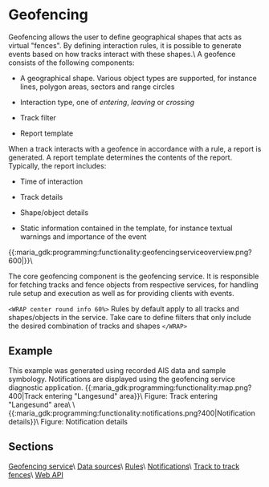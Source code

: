 # Geofencing

Geofencing allows the user to define geographical shapes that acts as virtual "fences". By defining interaction rules, it is possible to generate events based on how tracks interact with these shapes.\\
A geofence consists of the following components:

*  A geographical shape. Various object types are supported, for instance lines, polygon areas, sectors and range circles

*  Interaction type, one of *entering*, *leaving* or *crossing*

*  Track filter

*  Report template
 
When a track interacts with a geofence in accordance with a rule, a report is generated. A report template determines the contents of the report. Typically, the report includes:

*  Time of interaction

*  Track details

*  Shape/object details

*  Static information contained in the template, for instance textual warnings and importance of the event

{{:maria_gdk:programming:functionality:geofencingserviceoverview.png?600|}}\\

The core geofencing component is the geofencing service. It is responsible for fetching tracks and fence objects from respective services, for handling rule setup and execution as well as for providing clients with events.

`<WRAP center round info 60%>`
Rules by default apply to all tracks and shapes/objects in the service. Take care to define filters that only include the desired combination of tracks and shapes
`</WRAP>`
## Example

This example was generated using recorded AIS data and sample symbology. Notifications are displayed using the geofencing service diagnostic application.
{{:maria_gdk:programming:functionality:map.png?400|Track entering "Langesund" area}}\\
Figure: Track entering "Langesund" area\\ \\
{{:maria_gdk:programming:functionality:notifications.png?400|Notification details}}\\
 Figure: Notification details

## Sections

[Geofencing service](.geofencing/service)\\
[Data sources](.geofencing/datasources)\\
[Rules](.geofencing/rules)\\
[Notifications](.geofencing/notifications)\\
[Track to track fences](.geofencing/movingrange)\\
[Web API](.geofencing/webapi)


